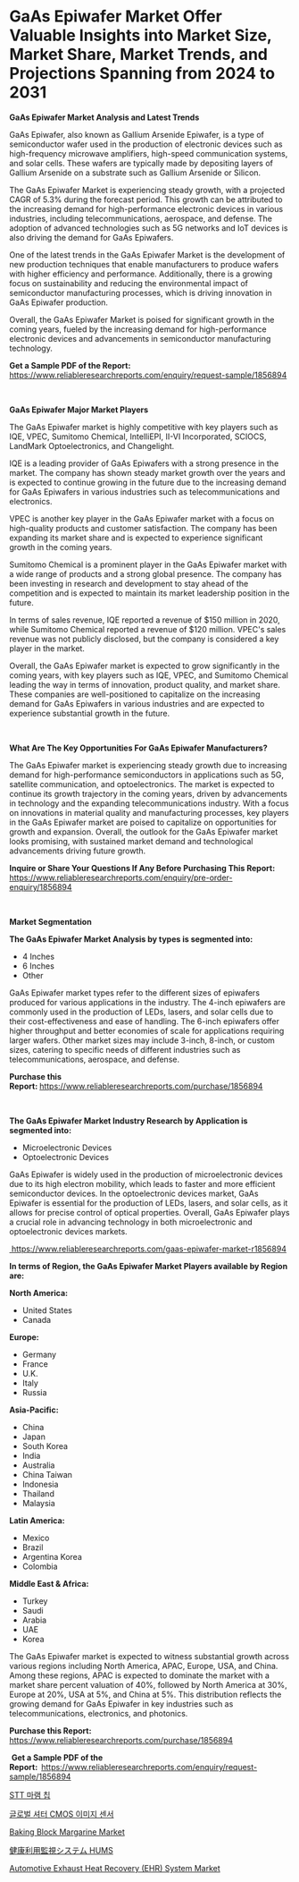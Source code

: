 <p><h1>GaAs Epiwafer Market Offer Valuable Insights into Market Size, Market Share, Market Trends, and Projections Spanning from 2024 to 2031</h1></p><p><strong>GaAs Epiwafer Market Analysis and Latest Trends</strong></p>
<p><p>GaAs Epiwafer, also known as Gallium Arsenide Epiwafer, is a type of semiconductor wafer used in the production of electronic devices such as high-frequency microwave amplifiers, high-speed communication systems, and solar cells. These wafers are typically made by depositing layers of Gallium Arsenide on a substrate such as Gallium Arsenide or Silicon.</p><p>The GaAs Epiwafer Market is experiencing steady growth, with a projected CAGR of 5.3% during the forecast period. This growth can be attributed to the increasing demand for high-performance electronic devices in various industries, including telecommunications, aerospace, and defense. The adoption of advanced technologies such as 5G networks and IoT devices is also driving the demand for GaAs Epiwafers.</p><p>One of the latest trends in the GaAs Epiwafer Market is the development of new production techniques that enable manufacturers to produce wafers with higher efficiency and performance. Additionally, there is a growing focus on sustainability and reducing the environmental impact of semiconductor manufacturing processes, which is driving innovation in GaAs Epiwafer production.</p><p>Overall, the GaAs Epiwafer Market is poised for significant growth in the coming years, fueled by the increasing demand for high-performance electronic devices and advancements in semiconductor manufacturing technology.</p></p>
<p><strong>Get a Sample PDF of the Report:&nbsp;</strong> <a href="https://www.reliableresearchreports.com/enquiry/request-sample/1856894">https://www.reliableresearchreports.com/enquiry/request-sample/1856894</a></p>
<p>&nbsp;</p>
<p><strong>GaAs Epiwafer Major Market Players</strong></p>
<p><p>The GaAs Epiwafer market is highly competitive with key players such as IQE, VPEC, Sumitomo Chemical, IntelliEPI, II-VI Incorporated, SCIOCS, LandMark Optoelectronics, and Changelight. </p><p>IQE is a leading provider of GaAs Epiwafers with a strong presence in the market. The company has shown steady market growth over the years and is expected to continue growing in the future due to the increasing demand for GaAs Epiwafers in various industries such as telecommunications and electronics. </p><p>VPEC is another key player in the GaAs Epiwafer market with a focus on high-quality products and customer satisfaction. The company has been expanding its market share and is expected to experience significant growth in the coming years.</p><p>Sumitomo Chemical is a prominent player in the GaAs Epiwafer market with a wide range of products and a strong global presence. The company has been investing in research and development to stay ahead of the competition and is expected to maintain its market leadership position in the future.</p><p>In terms of sales revenue, IQE reported a revenue of $150 million in 2020, while Sumitomo Chemical reported a revenue of $120 million. VPEC's sales revenue was not publicly disclosed, but the company is considered a key player in the market.</p><p>Overall, the GaAs Epiwafer market is expected to grow significantly in the coming years, with key players such as IQE, VPEC, and Sumitomo Chemical leading the way in terms of innovation, product quality, and market share. These companies are well-positioned to capitalize on the increasing demand for GaAs Epiwafers in various industries and are expected to experience substantial growth in the future.</p></p>
<p>&nbsp;</p>
<p><strong>What Are The Key Opportunities For GaAs Epiwafer Manufacturers?</strong></p>
<p><p>The GaAs Epiwafer market is experiencing steady growth due to increasing demand for high-performance semiconductors in applications such as 5G, satellite communication, and optoelectronics. The market is expected to continue its growth trajectory in the coming years, driven by advancements in technology and the expanding telecommunications industry. With a focus on innovations in material quality and manufacturing processes, key players in the GaAs Epiwafer market are poised to capitalize on opportunities for growth and expansion. Overall, the outlook for the GaAs Epiwafer market looks promising, with sustained market demand and technological advancements driving future growth.</p></p>
<p><strong>Inquire or Share Your Questions If Any Before Purchasing This Report:</strong> <a href="https://www.reliableresearchreports.com/enquiry/pre-order-enquiry/1856894">https://www.reliableresearchreports.com/enquiry/pre-order-enquiry/1856894</a></p>
<p>&nbsp;</p>
<p><strong>Market Segmentation</strong></p>
<p><strong>The GaAs Epiwafer Market Analysis by types is segmented into:</strong></p>
<p><ul><li>4 Inches</li><li>6 Inches</li><li>Other</li></ul></p>
<p><p>GaAs Epiwafer market types refer to the different sizes of epiwafers produced for various applications in the industry. The 4-inch epiwafers are commonly used in the production of LEDs, lasers, and solar cells due to their cost-effectiveness and ease of handling. The 6-inch epiwafers offer higher throughput and better economies of scale for applications requiring larger wafers. Other market sizes may include 3-inch, 8-inch, or custom sizes, catering to specific needs of different industries such as telecommunications, aerospace, and defense.</p></p>
<p><strong>Purchase this Report:&nbsp;</strong><a href="https://www.reliableresearchreports.com/purchase/1856894">https://www.reliableresearchreports.com/purchase/1856894</a></p>
<p>&nbsp;</p>
<p><strong>The GaAs Epiwafer Market Industry Research by Application is segmented into:</strong></p>
<p><ul><li>Microelectronic Devices</li><li>Optoelectronic Devices</li></ul></p>
<p><p>GaAs Epiwafer is widely used in the production of microelectronic devices due to its high electron mobility, which leads to faster and more efficient semiconductor devices. In the optoelectronic devices market, GaAs Epiwafer is essential for the production of LEDs, lasers, and solar cells, as it allows for precise control of optical properties. Overall, GaAs Epiwafer plays a crucial role in advancing technology in both microelectronic and optoelectronic devices markets.</p></p>
<p><a href="https://www.reliableresearchreports.com/gaas-epiwafer-market-r1856894">&nbsp;https://www.reliableresearchreports.com/gaas-epiwafer-market-r1856894</a></p>
<p><strong>In terms of Region, the GaAs Epiwafer Market Players available by Region are:</strong></p>
<p>
    <p> <strong> North America: </strong>
        <ul>
            <li>United States</li>
            <li>Canada</li>
        </ul>
        </p> 
    <p> <strong> Europe: </strong>
        <ul>
            <li>Germany</li>
            <li>France</li>
            <li>U.K.</li>
            <li>Italy</li>
            <li>Russia</li>
        </ul>
        </p> 
    <p> <strong> Asia-Pacific: </strong>
        <ul>
            <li>China</li>
            <li>Japan</li>
            <li>South Korea</li>
            <li>India</li>
            <li>Australia</li>
            <li>China Taiwan</li>
            <li>Indonesia</li>
            <li>Thailand</li>
            <li>Malaysia</li>
        </ul>
        </p> 
    <p> <strong> Latin America: </strong>
        <ul>
            <li>Mexico</li>
            <li>Brazil</li>
            <li>Argentina Korea</li>
            <li>Colombia</li>
        </ul>
        </p> 
    <p> <strong> Middle East & Africa: </strong>
        <ul>
            <li>Turkey</li>
            <li>Saudi</li>
            <li>Arabia</li>
            <li>UAE</li>
            <li>Korea</li>
        </ul>
    </p>
    </p>
<p><p>The GaAs Epiwafer market is expected to witness substantial growth across various regions including North America, APAC, Europe, USA, and China. Among these regions, APAC is expected to dominate the market with a market share percent valuation of 40%, followed by North America at 30%, Europe at 20%, USA at 5%, and China at 5%. This distribution reflects the growing demand for GaAs Epiwafer in key industries such as telecommunications, electronics, and photonics.</p></p>
<p><strong>Purchase this Report: </strong><a href="https://www.reliableresearchreports.com/purchase/1856894">https://www.reliableresearchreports.com/purchase/1856894</a></p>
<p>&nbsp;<strong>Get a Sample PDF of the Report:&nbsp;&nbsp;</strong><a href="https://www.reliableresearchreports.com/enquiry/request-sample/1856894">https://www.reliableresearchreports.com/enquiry/request-sample/1856894</a></p>
<p><strong></strong></p>
<p><p><a href="https://github.com/Wesleyeilly8796202/Market-Research-Report-List-1/blob/main/7580704122421.md">STT 마램 칩</a></p><p><a href="https://github.com/asratman/Market-Research-Report-List-1/blob/main/8650153122422.md">글로벌 셔터 CMOS 이미지 센서</a></p><p><a href="https://issuu.com/reportprime-2/docs/baking-block-margarine-market-size-2030.pptx">Baking Block Margarine Market</a></p><p><a href="https://github.com/deonnorth8/Market-Research-Report-List-1/blob/main/6876540124370.md">健康利用監視システム HUMS</a></p><p><a href="https://github.com/Hazelklievgspy6vdcsmu106w/Market-Research-Report-List-2/blob/main/automotive-exhaust-heat-recovery-ehr-system-market.md">Automotive Exhaust Heat Recovery (EHR) System Market</a></p></p>